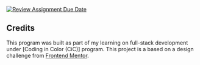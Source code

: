 [![Review Assignment Due Date](https://classroom.github.com/assets/deadline-readme-button-22041afd0340ce965d47ae6ef1cefeee28c7c493a6346c4f15d667ab976d596c.svg)](https://classroom.github.com/a/ljFzKHiC)

## Credits

This program was built as part of my learning on full-stack development under [Coding in Color (CiC)] program.
This project is a based on a design challenge from [Frontend Mentor](https://www.frontendmentor.io?ref=challenge).